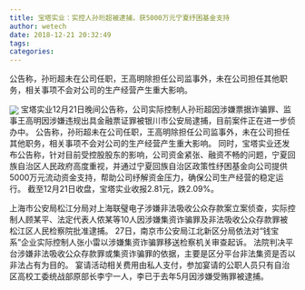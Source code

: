 ```yaml
---
title: 宝塔实业：实控人孙珩超被逮捕，获5000万元宁夏纾困基金支持
author: wetech
date: 2018-12-21 20:32:49
tags: 
categories: 
---
```

公告称，孙珩超未在公司任职，王高明除担任公司监事外，未在公司担任其他职务，相关事项不会对公司的生产经营产生重大影响。
<!-- more -->
<img align="center" border="0" src="https://imgcdn.yicai.com/uppics/images/2018/12/69018adafd1d235fe4b1bc162d25acda.jpg" />
宝塔实业12月21日晚间公告称，公司实际控制人孙珩超因涉嫌票据诈骗罪、监事王高明因涉嫌违规出具金融票证罪被银川市公安局逮捕，目前案件正在进一步侦办中。
公告称，孙珩超未在公司任职，王高明除担任公司监事外，未在公司担任其他职务，相关事项不会对公司的生产经营产生重大影响。
同时，宝塔实业还发布公告称，针对目前受控股股东的影响，公司资金紧张、融资不畅的问题，宁夏回族自治区人民政府高度重视，并通过宁夏回族自治区政策性纾困基金向公司提供5000万元流动资金支持，帮助公司纾解资金压力，确保公司生产经营的稳定运行。
截至12月21日收盘，宝塔实业收报2.81元，跌2.09%。
 
 
上海市公安局松江分局对上海联璧电子涉嫌非法吸收公众存款案立案侦查，实际控制人顾某平、法定代表人侬某等10人因涉嫌集资诈骗罪及非法吸收公众存款罪被松江区人民检察院批准逮捕。
27日，南京市公安局江北新区分局依法对“钱宝系”企业实际控制人张小雷以涉嫌集资诈骗罪移送检察机关审查起诉。
法院判决平台涉嫌非法吸收公众存款罪或集资诈骗罪的依据，主要是区分平台非法集资是否以非法占有为目的。
宴请活动相关费用由私人支付，参加宴请的公职人员只有自治区高校工委统战部原部长李宁一人，李已于去年5月因涉嫌受贿罪被逮捕。
